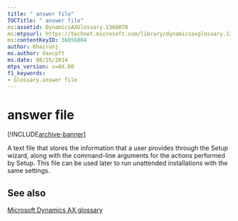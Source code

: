 ```yaml
---
title: " answer file"
TOCTitle: " answer file"
ms:assetid: DynamicsAXGlossary.1368070
ms:mtpsurl: https://technet.microsoft.com/library/dynamicsaxglossary.1368070(v=AX.60)
ms:contentKeyID: 36056804
author: Khairunj
ms.author: daxcpft
ms.date: 08/25/2014
mtps_version: v=AX.60
f1_keywords:
- Glossary.answer file
---
```


# answer file


[!INCLUDE[archive-banner](includes/archive-banner.md)]

A text file that stores the information that a user provides through the Setup wizard, along with the command-line arguments for the actions performed by Setup. This file can be used later to run unattended installations with the same settings.

## See also

[Microsoft Dynamics AX glossary](glossary/microsoft-dynamics-ax-glossary.md)

  


